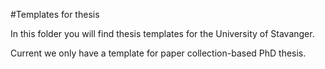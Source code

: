 #Templates for thesis

In this folder you will find thesis templates for the University of Stavanger.

Current we only have a template for paper collection-based PhD thesis.

